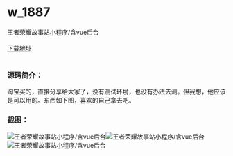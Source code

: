 # w_1887
王者荣耀故事站小程序/含vue后台
<br/></br>
[下载地址](https://www.uuid2.com/1887.html "下载地址")
<br/></br>
<h3>源码简介：</h3>
<p>淘宝买的，直接分享给大家了，没有测试环境，也没有办法去测。但我想，他应该是可以用的。东西如下图，喜欢的自己拿去吧。<p>
<h3>截图：</h3>
<img src="https://www.uuid2.com/wp-content/uploads/img/20211213/1639367806182091.webp" alt="王者荣耀故事站小程序/含vue后台"><img src="https://www.uuid2.com/wp-content/uploads/img/20211213/1639367807203486.webp" alt="王者荣耀故事站小程序/含vue后台"><img src="https://www.uuid2.com/wp-content/uploads/img/20211213/1639367806985619.webp" alt="王者荣耀故事站小程序/含vue后台">
